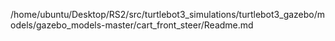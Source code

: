 /home/ubuntu/Desktop/RS2/src/turtlebot3_simulations/turtlebot3_gazebo/models/gazebo_models-master/cart_front_steer/Readme.md